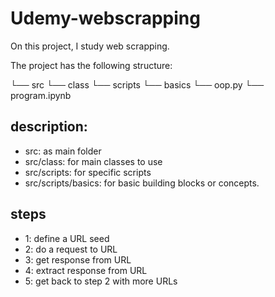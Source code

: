 # Udemy-webscrapping

On this project, I study web scrapping.

The project has the following structure: 

└── src
    └── class
    └── scripts
        └── basics
            └── oop.py
            └── program.ipynb

## description: 
- src: as main folder
- src/class: for main classes to use
- src/scripts: for specific scripts 
- src/scripts/basics: for basic building blocks or concepts.

## steps

- 1: define a URL seed
- 2: do a request to URL
- 3: get response from URL 
- 4: extract response from URL
- 5: get back to step 2 with more URLs


